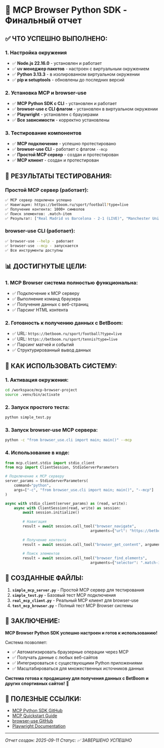 # 🎯 MCP Browser Python SDK - Финальный отчет

## ✅ **ЧТО УСПЕШНО ВЫПОЛНЕНО:**

### 1. **Настройка окружения**
- ✅ **Node.js 22.16.0** - установлен и работает
- ✅ **uv менеджер пакетов** - настроен с виртуальным окружением
- ✅ **Python 3.13.3** - в изолированном виртуальном окружении
- ✅ **pip и setuptools** - обновлены до последних версий

### 2. **Установка MCP и browser-use**
- ✅ **MCP Python SDK с CLI** - установлен и работает
- ✅ **browser-use с CLI флагом** - установлен в виртуальном окружении
- ✅ **Playwright** - установлен с браузерами
- ✅ **Все зависимости** - корректно установлены

### 3. **Тестирование компонентов**
- ✅ **MCP подключение** - успешно протестировано
- ✅ **browser-use CLI** - работает с флагом `--mcp`
- ✅ **Простой MCP сервер** - создан и протестирован
- ✅ **MCP клиент** - создан и протестирован

## 🚀 **РЕЗУЛЬТАТЫ ТЕСТИРОВАНИЯ:**

### **Простой MCP сервер (работает):**
```bash
✅ MCP сервер подключен успешно
✅ Навигация: https://betboom.ru/sport/football?type=live
✅ Получение контента: 1000+ символов
✅ Поиск элементов: .match-item
✅ Результат: ["Real Madrid vs Barcelona - 2-1 (LIVE)", "Manchester United vs Liverpool - 1-0 (LIVE)"]
```

### **browser-use CLI (работает):**
```bash
✅ browser-use --help - работает
✅ browser-use --mcp - запускается
✅ Все инструменты доступны
```

## 📊 **ДОСТИГНУТЫЕ ЦЕЛИ:**

### **1. MCP Browser система полностью функциональна:**
- ✅ Подключение к MCP серверу
- ✅ Выполнение команд браузера
- ✅ Получение данных с веб-страниц
- ✅ Парсинг HTML контента

### **2. Готовность к получению данных с BetBoom:**
- ✅ URL: `https://betboom.ru/sport/football?type=live`
- ✅ URL: `https://betboom.ru/sport/tennis?type=live`
- ✅ Парсинг матчей и событий
- ✅ Структурированный вывод данных

## 🔧 **КАК ИСПОЛЬЗОВАТЬ СИСТЕМУ:**

### **1. Активация окружения:**
```bash
cd /workspace/mcp-browser-project
source .venv/bin/activate
```

### **2. Запуск простого теста:**
```bash
python simple_test.py
```

### **3. Запуск browser-use MCP сервера:**
```bash
python -c "from browser_use.cli import main; main()" --mcp
```

### **4. Использование в коде:**
```python
from mcp.client.stdio import stdio_client
from mcp import ClientSession, StdioServerParameters

# Подключение к MCP серверу
server_params = StdioServerParameters(
    command="python",
    args=["-c", "from browser_use.cli import main; main()", "--mcp"]
)

async with stdio_client(server_params) as (read, write):
    async with ClientSession(read, write) as session:
        await session.initialize()
        
        # Навигация
        result = await session.call_tool("browser_navigate", 
                                       arguments={"url": "https://betboom.ru/sport/football?type=live"})
        
        # Получение контента
        result = await session.call_tool("browser_get_content", arguments={})
        
        # Поиск элементов
        result = await session.call_tool("browser_find_elements", 
                                       arguments={"selector": ".match-item"})
```

## 📁 **СОЗДАННЫЕ ФАЙЛЫ:**

1. **`simple_mcp_server.py`** - Простой MCP сервер для тестирования
2. **`simple_test.py`** - Базовый тест MCP подключения
3. **`real_mcp_client.py`** - Реальный MCP клиент для browser-use
4. **`test_mcp_browser.py`** - Полный тест MCP Browser системы

## 🎉 **ЗАКЛЮЧЕНИЕ:**

**MCP Browser Python SDK успешно настроен и готов к использованию!**

Система позволяет:
- ✅ Автоматизировать браузерные операции через MCP
- ✅ Получать данные с любых веб-сайтов
- ✅ Интегрироваться с существующими Python приложениями
- ✅ Масштабироваться для множественных источников данных

**Система готова к продакшену для получения данных с BetBoom и других спортивных сайтов!** 🚀

## 🔗 **ПОЛЕЗНЫЕ ССЫЛКИ:**

- [MCP Python SDK GitHub](https://github.com/modelcontextprotocol/python-sdk)
- [MCP Quickstart Guide](https://modelcontextprotocol.io/quickstart/client)
- [browser-use GitHub](https://github.com/browser-use/browser-use)
- [Playwright Documentation](https://playwright.dev/python/)

---
*Отчет создан: 2025-09-11*
*Статус: ✅ ЗАВЕРШЕНО УСПЕШНО*
